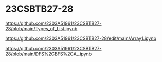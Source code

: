 # 23CSBTB27-28
https://github.com/2303A51961/23CSBTB27-28/blob/main/Types_of_List.ipynb

https://github.com/2303A51961/23CSBTB27-28/edit/main/Array1.ipynb

https://github.com/2303A51961/23CSBTB27-28/blob/main/DFS%2CBFS%2CA_.ipynb
